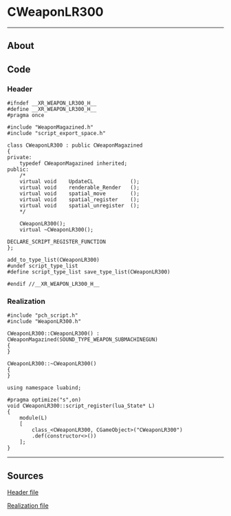 # CWeaponLR300

___

## About



## Code

### Header

```C++,icon=.devicon-cplusplus-plain,filepath="src/xrGame/WeaponLR300.h"
#ifndef __XR_WEAPON_LR300_H__
#define __XR_WEAPON_LR300_H__
#pragma once

#include "WeaponMagazined.h"
#include "script_export_space.h"

class CWeaponLR300 : public CWeaponMagazined
{
private:
	typedef CWeaponMagazined inherited;
public:
	/*
	virtual	void	UpdateCL			();
	virtual void	renderable_Render	();
	virtual void	spatial_move		();
	virtual void	spatial_register	();
	virtual void	spatial_unregister	();
	*/

	CWeaponLR300();
	virtual ~CWeaponLR300();

DECLARE_SCRIPT_REGISTER_FUNCTION
};

add_to_type_list(CWeaponLR300)
#undef script_type_list
#define script_type_list save_type_list(CWeaponLR300)

#endif //__XR_WEAPON_LR300_H__
```

### Realization

```C++,icon=.devicon-cplusplus-plain,filepath="src/xrGame/WeaponLR300.cpp"
#include "pch_script.h"
#include "WeaponLR300.h"

CWeaponLR300::CWeaponLR300() : CWeaponMagazined(SOUND_TYPE_WEAPON_SUBMACHINEGUN)
{
}

CWeaponLR300::~CWeaponLR300()
{
}

using namespace luabind;

#pragma optimize("s",on)
void CWeaponLR300::script_register(lua_State* L)
{
	module(L)
	[
		class_<CWeaponLR300, CGameObject>("CWeaponLR300")
		.def(constructor<>())
	];
}
```

___

## Sources

[Header file](https://bitbucket.org/anomalymod/xray-monolith/src/master/src/xrGame/WeaponLR300.h)

[Realization file](https://bitbucket.org/anomalymod/xray-monolith/src/master/src/xrGame/WeaponLR300.cpp)
